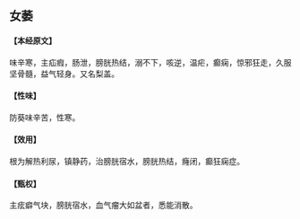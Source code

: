 ## 女萎

#### 【本经原文】
味辛寒，主疝瘕，肠泄，膀胱热结，溺不下，咳逆，温疟，癫痫，惊邪狂走，久服坚骨髓，益气轻身。又名梨盖。
#### 【性味】
防葵味辛苦，性寒。
#### 【效用】
根为解热利尿，镇静药，治膀胱宿水，膀胱热结，癃闭，癫狂痫症。
#### 【甄权】
主痃癖气块，膀胱宿水，血气瘤大如盆者，悉能消散。